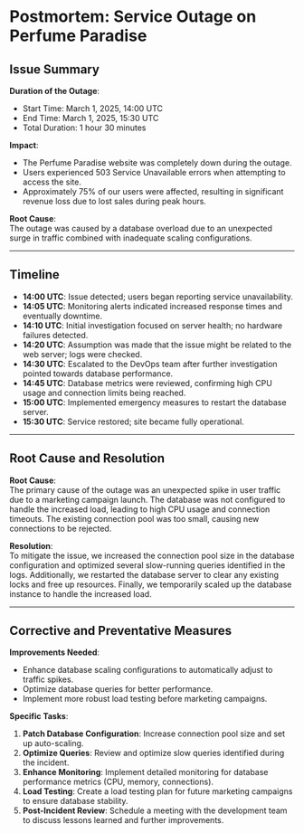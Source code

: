 # Postmortem: Service Outage on Perfume Paradise

## Issue Summary
**Duration of the Outage**:  
- Start Time: March 1, 2025, 14:00 UTC  
- End Time: March 1, 2025, 15:30 UTC  
- Total Duration: 1 hour 30 minutes  

**Impact**:  
- The Perfume Paradise website was completely down during the outage.  
- Users experienced 503 Service Unavailable errors when attempting to access the site.  
- Approximately 75% of our users were affected, resulting in significant revenue loss due to lost sales during peak hours.

**Root Cause**:  
The outage was caused by a database overload due to an unexpected surge in traffic combined with inadequate scaling configurations.

---

## Timeline
- **14:00 UTC**: Issue detected; users began reporting service unavailability.
- **14:05 UTC**: Monitoring alerts indicated increased response times and eventually downtime.
- **14:10 UTC**: Initial investigation focused on server health; no hardware failures detected.
- **14:20 UTC**: Assumption was made that the issue might be related to the web server; logs were checked.
- **14:30 UTC**: Escalated to the DevOps team after further investigation pointed towards database performance.
- **14:45 UTC**: Database metrics were reviewed, confirming high CPU usage and connection limits being reached.
- **15:00 UTC**: Implemented emergency measures to restart the database server.
- **15:30 UTC**: Service restored; site became fully operational.

---

## Root Cause and Resolution
**Root Cause**:  
The primary cause of the outage was an unexpected spike in user traffic due to a marketing campaign launch. The database was not configured to handle the increased load, leading to high CPU usage and connection timeouts. The existing connection pool was too small, causing new connections to be rejected.

**Resolution**:  
To mitigate the issue, we increased the connection pool size in the database configuration and optimized several slow-running queries identified in the logs. Additionally, we restarted the database server to clear any existing locks and free up resources. Finally, we temporarily scaled up the database instance to handle the increased load.

---

## Corrective and Preventative Measures
**Improvements Needed**:  
- Enhance database scaling configurations to automatically adjust to traffic spikes.
- Optimize database queries for better performance.
- Implement more robust load testing before marketing campaigns.

**Specific Tasks**:
1. **Patch Database Configuration**: Increase connection pool size and set up auto-scaling.
2. **Optimize Queries**: Review and optimize slow queries identified during the incident.
3. **Enhance Monitoring**: Implement detailed monitoring for database performance metrics (CPU, memory, connections).
4. **Load Testing**: Create a load testing plan for future marketing campaigns to ensure database stability.
5. **Post-Incident Review**: Schedule a meeting with the development team to discuss lessons learned and further improvements.
